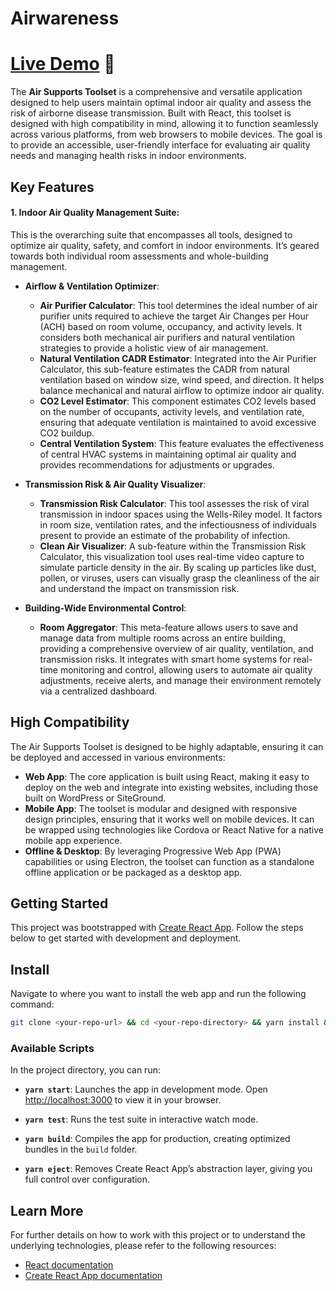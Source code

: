 # Airwareness
# [Live Demo](https://airsupportproject.com/app/) 🚀

The **Air Supports Toolset** is a comprehensive and versatile application designed to help users maintain optimal indoor air quality and assess the risk of airborne disease transmission. Built with React, this toolset is designed with high compatibility in mind, allowing it to function seamlessly across various platforms, from web browsers to mobile devices. The goal is to provide an accessible, user-friendly interface for evaluating air quality needs and managing health risks in indoor environments.

## Key Features

#### 1. **Indoor Air Quality Management Suite**:  
   This is the overarching suite that encompasses all tools, designed to optimize air quality, safety, and comfort in indoor environments. It’s geared towards both individual room assessments and whole-building management.

   - **Airflow & Ventilation Optimizer**:
     - **Air Purifier Calculator**: This tool determines the ideal number of air purifier units required to achieve the target Air Changes per Hour (ACH) based on room volume, occupancy, and activity levels. It considers both mechanical air purifiers and natural ventilation strategies to provide a holistic view of air management.
     - **Natural Ventilation CADR Estimator**: Integrated into the Air Purifier Calculator, this sub-feature estimates the CADR from natural ventilation based on window size, wind speed, and direction. It helps balance mechanical and natural airflow to optimize indoor air quality.
     - **CO2 Level Estimator**: This component estimates CO2 levels based on the number of occupants, activity levels, and ventilation rate, ensuring that adequate ventilation is maintained to avoid excessive CO2 buildup.
     - **Central Ventilation System**: This feature evaluates the effectiveness of central HVAC systems in maintaining optimal air quality and provides recommendations for adjustments or upgrades.

   - **Transmission Risk & Air Quality Visualizer**:
     - **Transmission Risk Calculator**: This tool assesses the risk of viral transmission in indoor spaces using the Wells-Riley model. It factors in room size, ventilation rates, and the infectiousness of individuals present to provide an estimate of the probability of infection.
     - **Clean Air Visualizer**: A sub-feature within the Transmission Risk Calculator, this visualization tool uses real-time video capture to simulate particle density in the air. By scaling up particles like dust, pollen, or viruses, users can visually grasp the cleanliness of the air and understand the impact on transmission risk.

   - **Building-Wide Environmental Control**:
     - **Room Aggregator**: This meta-feature allows users to save and manage data from multiple rooms across an entire building, providing a comprehensive overview of air quality, ventilation, and transmission risks. It integrates with smart home systems for real-time monitoring and control, allowing users to automate air quality adjustments, receive alerts, and manage their environment remotely via a centralized dashboard.

## High Compatibility

The Air Supports Toolset is designed to be highly adaptable, ensuring it can be deployed and accessed in various environments:

- **Web App**: The core application is built using React, making it easy to deploy on the web and integrate into existing websites, including those built on WordPress or SiteGround.
- **Mobile App**: The toolset is modular and designed with responsive design principles, ensuring that it works well on mobile devices. It can be wrapped using technologies like Cordova or React Native for a native mobile app experience.
- **Offline & Desktop**: By leveraging Progressive Web App (PWA) capabilities or using Electron, the toolset can function as a standalone offline application or be packaged as a desktop app.

## Getting Started

This project was bootstrapped with [Create React App](https://github.com/facebook/create-react-app). Follow the steps below to get started with development and deployment.

## Install
Navigate to where you want to install the web app and run the following command: 

```bash
git clone <your-repo-url> && cd <your-repo-directory> && yarn install && yarn start
```

### Available Scripts

In the project directory, you can run:

- **`yarn start`**: Launches the app in development mode. Open [http://localhost:3000](http://localhost:3000) to view it in your browser.

- **`yarn test`**: Runs the test suite in interactive watch mode.

- **`yarn build`**: Compiles the app for production, creating optimized bundles in the `build` folder.

- **`yarn eject`**: Removes Create React App’s abstraction layer, giving you full control over configuration.

## Learn More

For further details on how to work with this project or to understand the underlying technologies, please refer to the following resources:

- [React documentation](https://reactjs.org/)
- [Create React App documentation](https://facebook.github.io/create-react-app/docs/getting-started)
